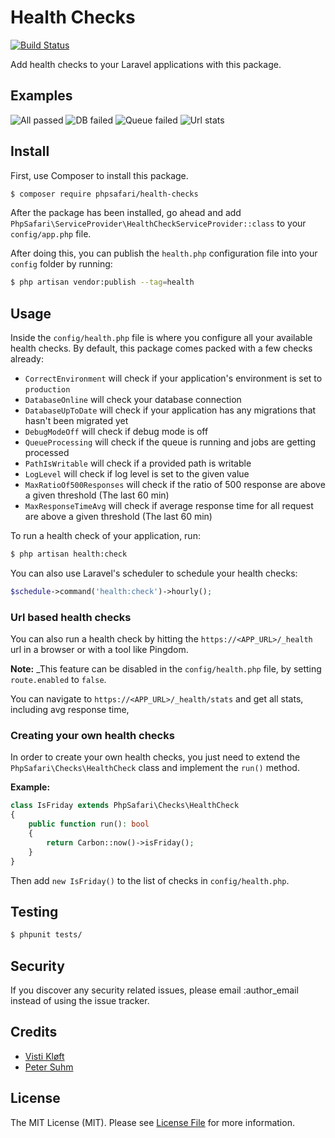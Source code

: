 # Health Checks
[![Build Status](https://travis-ci.org/phpsafari/health-checks.svg?branch=master)](https://travis-ci.org/phpsafari/health-checks)

Add health checks to your Laravel applications with this package.

## Examples

![All passed](/img/passed.png "Health checks via commandline")
![DB failed](/img/db-not-up-to-date.png "Database is not up-to-date")
![Queue failed](/img/queue-not-processing.png "Queue is not processing")
![Url stats](/img/health-stats.png "Health checks stats via URL")

## Install

First, use Composer to install this package.
```bash
$ composer require phpsafari/health-checks
```

After the package has been installed, go ahead and add `PhpSafari\ServiceProvider\HealthCheckServiceProvider::class` to your `config/app.php` file.

After doing this, you can publish the `health.php` configuration file into your `config` folder by running:

```bash
$ php artisan vendor:publish --tag=health
```

## Usage

Inside the `config/health.php` file is where you configure all your available health checks. By default, this package comes packed with a few checks already:

* `CorrectEnvironment` will check if your application's environment is set to `production`
* `DatabaseOnline` will check your database connection
* `DatabaseUpToDate` will check if your application has any migrations that hasn't been migrated yet
* `DebugModeOff` will check if debug mode is off
* `QueueProcessing` will check if the queue is running and jobs are getting processed
* `PathIsWritable` will check if a provided path is writable
* `LogLevel` will check if log level is set to the given value
* `MaxRatioOf500Responses` will check if the ratio of 500 response are above a given threshold (The last 60 min)
* `MaxResponseTimeAvg` will check if average response time for all request are above a given threshold (The last 60 min)

To run a health check of your application, run:

```bash
$ php artisan health:check
```

You can also use Laravel's scheduler to schedule your health checks:

```php
$schedule->command('health:check')->hourly();
``` 

### Url based health checks

You can also run a health check by hitting the `https://<APP_URL>/_health` url in a browser or with a tool like Pingdom.

**Note:** _This feature can be disabled in the `config/health.php` file, by setting `route.enabled` to `false`.

You can navigate to `https://<APP_URL>/_health/stats` and get all stats, including avg response time,

### Creating your own health checks

In order to create your own health checks, you just need to extend the `PhpSafari\Checks\HealthCheck` class and implement the `run()` method.

**Example:**

```php
class IsFriday extends PhpSafari\Checks\HealthCheck
{
    public function run(): bool
    {
        return Carbon::now()->isFriday();
    }
}
```

Then add `new IsFriday()` to the list of checks in `config/health.php`.


## Testing

``` bash
$ phpunit tests/
```

## Security

If you discover any security related issues, please email :author_email instead of using the issue tracker.

## Credits

- [Visti Kløft](https://github.com/vistik)
- [Peter Suhm](https://github.com/petersuhm)

## License

The MIT License (MIT). Please see [License File](LICENSE.md) for more information.
